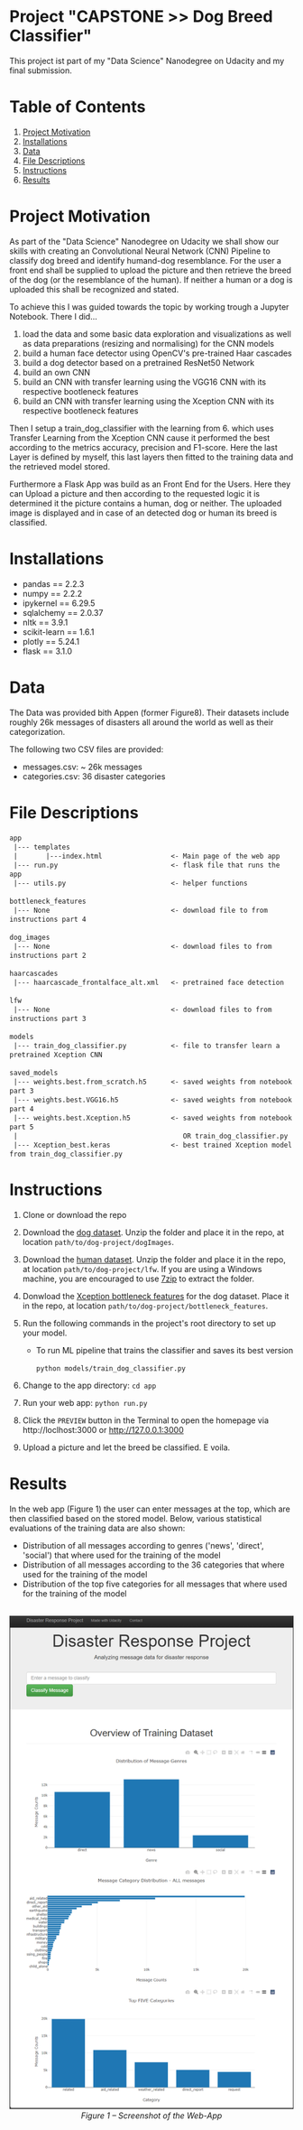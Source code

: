 # Project "CAPSTONE >> Dog Breed Classifier"
This project ist part of my "Data Science" Nanodegree on Udacity and my final submission.

# Table of Contents

1. [Project Motivation](#motivation)
2. [Installations](#installations)
2. [Data](#data)
3. [File Descriptions](#files)
4. [Instructions](#instructions)
5. [Results](#results)


# Project Motivation <a name="motivation"></a>
As part of the "Data Science" Nanodegree on Udacity we shall show our skills with creating an Convolutional Neural Network (CNN) Pipeline to classify dog breed and identify humand-dog resemblance. For the user a front end shall be supplied to upload the picture and then retrieve the breed of the dog (or the resemblance of the human). If neither a human or a dog is uploaded this shall be recognized and stated.

To achieve this I was guided towards the topic by working trough a Jupyter Notebook. There I did...

1. load the data and some basic data exploration and visualizations as well as data preparations (resizing and normalising) for the CNN models
2. build a human face detector using OpenCV's pre-trained Haar cascades
3. build a dog detector based on a pretrained ResNet50 Network
4. build an own CNN
5. build an CNN with transfer learning using the VGG16 CNN with its respective bootleneck features
6. build an CNN with transfer learning using the Xception CNN with its respective bootleneck features

Then I setup a train_dog_classifier with the learning from 6. which uses Transfer Learning from the Xception CNN cause it performed the best according to the metrics accuracy, precision and F1-score. Here the last Layer is defined by myself, this last layers then fitted to the training data and the retrieved model stored.

Furthermore a Flask App was build as an Front End for the Users. Here they can Upload a picture and then according to the requested logic it is determined it the picture contains a human, dog or neither. The uploaded image is displayed and in case of an detected dog or human its breed is classified.

# Installations <a name="installations"></a>

<ul>
    <li>pandas          == 2.2.3
    <li>numpy           == 2.2.2
    <li>ipykernel       == 6.29.5
    <li>sqlalchemy      == 2.0.37
    <li>nltk            == 3.9.1
    <li>scikit-learn    == 1.6.1
    <li>plotly          == 5.24.1
    <li>flask           == 3.1.0
</ul>

# Data <a name="data"></a>
The Data was provided bith Appen (former Figure8). Their datasets include roughly 26k messages of disasters all around the world as well as their categorization. </br>

The following two CSV files are provided:</br>

<ul>
  <li>messages.csv: ~ 26k messages
  <li>categories.csv: 36 disaster categories 
</ul>

# File Descriptions <a name="files"></a>

```
app
 |--- templates
 |       |---index.html                 <- Main page of the web app
 |--- run.py                            <- flask file that runs the app
 |--- utils.py                          <- helper functions

bottleneck_features
 |--- None                              <- download file to from instructions part 4

dog_images
 |--- None                              <- download files to from instructions part 2

haarcascades
 |--- haarcascade_frontalface_alt.xml   <- pretrained face detection 

lfw
 |--- None                              <- download files to from instructions part 3

models
 |--- train_dog_classifier.py           <- file to transfer learn a pretrained Xception CNN

saved_models
 |--- weights.best.from_scratch.h5      <- saved weights from notebook part 3
 |--- weights.best.VGG16.h5             <- saved weights from notebook part 4
 |--- weights.best.Xception.h5          <- saved weights from notebook part 5 
 |                                         OR train_dog_classifier.py
 |--- Xception_best.keras               <- best trained Xception model from train_dog_classifier.py
 ```

# Instructions <a name="instructions"></a>

1. Clone or download the repo

2. Download the [dog dataset](https://s3-us-west-1.amazonaws.com/udacity-aind/dog-project/dogImages.zip).  Unzip the folder and place it in the repo, at location `path/to/dog-project/dogImages`. 

3. Download the [human dataset](https://s3-us-west-1.amazonaws.com/udacity-aind/dog-project/lfw.zip).  Unzip the folder and place it in the repo, at location `path/to/dog-project/lfw`.  If you are using a Windows machine, you are encouraged to use [7zip](http://www.7-zip.org/) to extract the folder. 

4. Donwload the [Xception bottleneck features](https://s3-us-west-1.amazonaws.com/udacity-aind/dog-project/DogXceptionData.npz) for the dog dataset.  Place it in the repo, at location `path/to/dog-project/bottleneck_features`.

5. Run the following commands in the project's root directory to set up your model.

    - To run ML pipeline that trains the classifier and saves its best version </br>
        
        `python models/train_dog_classifier.py`

6. Change to the app directory: `cd app`

7. Run your web app: `python run.py`

7. Click the `PREVIEW` button in the Terminal to open the homepage via http://loclhost:3000 or http://127.0.0.1:3000

8. Upload a picture and let the breed be classified. E voila.


# Results <a name="results"></a>
In the web app (Figure 1) the user can enter messages at the top, which are then classified based on the stored model. Below, various statistical evaluations of the training data are also shown:

- Distribution of all messages according to genres ('news', 'direct', 'social') that where used for the training of the model
- Distribution of all messages according to the 36 categories that where used for the training of the model
- Distribution of the top five categories for all messages that where used for the training of the model

<br>
    <div align="center">
	    <img src="https://github.com/data-ml-wizzi/UDACITY_disaster_response_pipeline/blob/main/app/app_screeni.png">
    </div>
    <div align="center">
	    <i>Figure 1 – Screenshot of the Web-App</i>
    </div>
<br>

